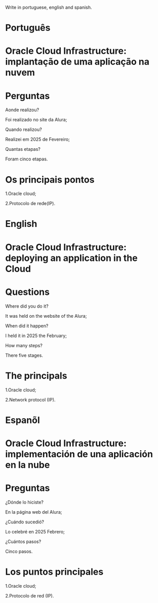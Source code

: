 Write in portuguese, english and spanish.

# Português 

# Oracle Cloud Infrastructure: implantação de uma aplicação na nuvem

# Perguntas

Aonde realizou?

Foi realizado no site da Alura;

Quando realizou? 

Realizei em 2025 de Fevereiro;

Quantas etapas?

Foram cinco etapas.

# Os principais pontos

1.Oracle cloud;

2.Protocolo de rede(IP).


# English


# Oracle Cloud Infrastructure: deploying an application in the Cloud

# Questions

Where did you do it?

It was held on the website of the Alura;

When did it happen?

I held it in 2025 the February;

How many steps?

There five stages.

# The principals

1.Oracle cloud;

2.Network protocol (IP).


# Espanõl

#  Oracle Cloud Infrastructure: implementación de una aplicación en la nube

# Preguntas

¿Dónde lo hiciste?

En la página web del Alura;

¿Cuándo sucedió?

Lo celebré en 2025 Febrero;

¿Cuántos pasos?

Cinco  pasos.

# Los puntos principales

1.Oracle cloud;

2.Protocolo de red (IP).


